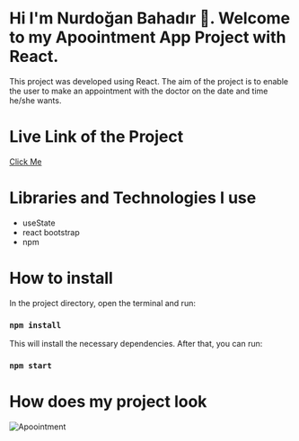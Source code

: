 

# Hi I'm Nurdoğan Bahadır 👋. Welcome to my Apoointment App Project with React.

This project was developed using React. The aim of the project is to enable the user to make an appointment with the doctor on the date and time he/she wants.

# Live Link of the Project

[Click Me](https://appointment-app-nurdoganbahadir.netlify.app)

# Libraries and Technologies I use

- useState
- react bootstrap
- npm


# How to install

In the project directory, open the terminal and run:

### `npm install`

This will install the necessary dependencies. After that, you can run:

### `npm start`






# How does my project look

![Apoointment](./appointment.gif)

